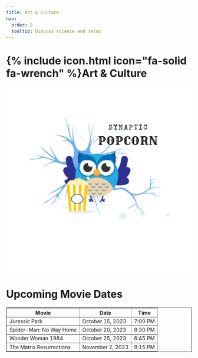```yaml
---
title: Art & Culture
nav:
  order: 2
  tooltip: Discuss science and relax
---
```


# {% include icon.html icon="fa-solid fa-wrench" %}Art & Culture

<img src="../images/synaptic_popcorn.png">

<h1>Upcoming Movie Dates</h1>
    <table border="1">
        <tr>
            <th>Movie</th>
            <th>Date</th>
            <th>Time</th>
        </tr>
        <tr>
            <td>Jurassic Park</td>
            <td>October 15, 2023</td>
            <td>7:00 PM</td>
        </tr>
        <tr>
            <td>Spider-Man: No Way Home</td>
            <td>October 20, 2023</td>
            <td>8:30 PM</td>
        </tr>
        <tr>
            <td>Wonder Woman 1984</td>
            <td>October 25, 2023</td>
            <td>6:45 PM</td>
        </tr>
        <tr>
            <td>The Matrix Resurrections</td>
            <td>November 2, 2023</td>
            <td>9:15 PM</td>
        </tr>
    </table>



